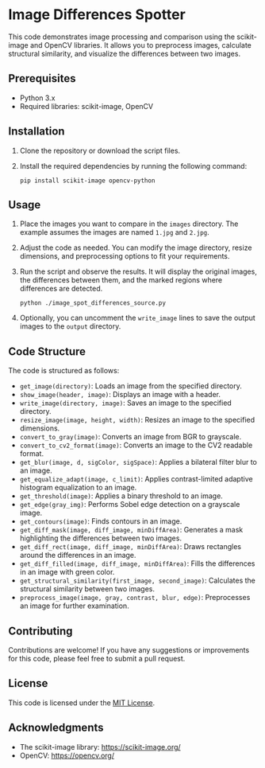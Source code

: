 # Image Differences Spotter

This code demonstrates image processing and comparison using the scikit-image and OpenCV libraries. It allows you to preprocess images, calculate structural similarity, and visualize the differences between two images.

## Prerequisites

- Python 3.x
- Required libraries: scikit-image, OpenCV

## Installation

1. Clone the repository or download the script files.

2. Install the required dependencies by running the following command:

   ```
   pip install scikit-image opencv-python
   ```

## Usage

1. Place the images you want to compare in the `images` directory. The example assumes the images are named `1.jpg` and `2.jpg`.

2. Adjust the code as needed. You can modify the image directory, resize dimensions, and preprocessing options to fit your requirements.

3. Run the script and observe the results. It will display the original images, the differences between them, and the marked regions where differences are detected.

   ```
   python ./image_spot_differences_source.py
   ```

4. Optionally, you can uncomment the `write_image` lines to save the output images to the `output` directory.

## Code Structure

The code is structured as follows:

- `get_image(directory)`: Loads an image from the specified directory.
- `show_image(header, image)`: Displays an image with a header.
- `write_image(directory, image)`: Saves an image to the specified directory.
- `resize_image(image, height, width)`: Resizes an image to the specified dimensions.
- `convert_to_gray(image)`: Converts an image from BGR to grayscale.
- `convert_to_cv2_format(image)`: Converts an image to the CV2 readable format.
- `get_blur(image, d, sigColor, sigSpace)`: Applies a bilateral filter blur to an image.
- `get_equalize_adapt(image, c_limit)`: Applies contrast-limited adaptive histogram equalization to an image.
- `get_threshold(image)`: Applies a binary threshold to an image.
- `get_edge(gray_img)`: Performs Sobel edge detection on a grayscale image.
- `get_contours(image)`: Finds contours in an image.
- `get_diff_mask(image, diff_image, minDiffArea)`: Generates a mask highlighting the differences between two images.
- `get_diff_rect(image, diff_image, minDiffArea)`: Draws rectangles around the differences in an image.
- `get_diff_filled(image, diff_image, minDiffArea)`: Fills the differences in an image with green color.
- `get_structural_similarity(first_image, second_image)`: Calculates the structural similarity between two images.
- `preprocess_image(image, gray, contrast, blur, edge)`: Preprocesses an image for further examination.

## Contributing

Contributions are welcome! If you have any suggestions or improvements for this code, please feel free to submit a pull request.

## License

This code is licensed under the [MIT License](LICENSE).

## Acknowledgments

- The scikit-image library: https://scikit-image.org/
- OpenCV: https://opencv.org/

